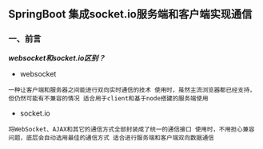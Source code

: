 ## SpringBoot 集成socket.io服务端和客户端实现通信

### 一、前言
**_websocket和socket.io区别？_**
- websocket

`一种让客户端和服务器之间能进行双向实时通信的技术
使用时，虽然主流浏览器都已经支持，但仍然可能有不兼容的情况
适合用于client和基于node搭建的服务端使用`
- socket.io

`将WebSocket、AJAX和其它的通信方式全部封装成了统一的通信接口
使用时，不用担心兼容问题，底层会自动选用最佳的通信方式
适合进行服务端和客户端双向数据通信`
